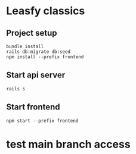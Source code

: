 # Leasfy classics
## Project setup
```
bundle install
rails db:migrate db:seed
npm install --prefix frontend
```
## Start api server
```
rails s
```
## Start frontend 
```
npm start --prefix frontend
```
# test main branch access
